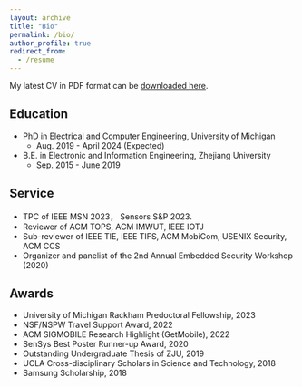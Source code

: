 ```yaml
---
layout: archive
title: "Bio"
permalink: /bio/
author_profile: true
redirect_from:
  - /resume
---
```


My latest CV in PDF format can be [downloaded here](/files/YanLong_CV.pdf).

## Education 

* PhD in Electrical and Computer Engineering, University of Michigan
	* Aug. 2019 - April 2024 (Expected)
* B.E. in Electronic and Information Engineering, Zhejiang University
	* Sep. 2015 - June 2019 
	

## Service 
* TPC of IEEE MSN 2023， Sensors S&P 2023. 
* Reviewer of ACM TOPS, ACM IMWUT, IEEE IOTJ
* Sub-reviewer of IEEE TIE, IEEE TIFS, ACM MobiCom, USENIX Security, ACM CCS
* Organizer and panelist of the 2nd Annual Embedded Security Workshop (2020)

## Awards 
* University of Michigan Rackham Predoctoral Fellowship, 2023
* NSF/NSPW Travel Support Award, 2022
* ACM SIGMOBILE Research Highlight (GetMobile), 2022
* SenSys Best Poster Runner-up Award, 2020
* Outstanding Undergraduate Thesis of ZJU, 2019
* UCLA Cross-disciplinary Scholars in Science and Technology, 2018
* Samsung Scholarship, 2018
